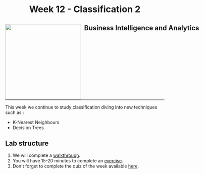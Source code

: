 <h1 align="center"> Week 12 - Classification 2</h1>

<div>
<td> 
<img src="https://upload.wikimedia.org/wikipedia/commons/thumb/2/2b/Logo_Universit%C3%A9_de_Lausanne.svg/2000px-Logo_Universit%C3%A9_de_Lausanne.svg.png" style="padding-right:10px;width:240px;float:left"/></td>
<h2 style="white-space: nowrap">Business Intelligence and Analytics</h2></td>
<hr style="clear:both">
<p style="font-size:0.85em; margin:2px; text-align:justify">

</div>

This week we continue to study classification diving into new techniques such as :
- K-Nearest Neighbours
- Decision Trees

## Lab structure
1. We will complete a [walkthrough](walkthrough/walkthrough_10.ipynb). 
2. You will have 15-20 minutes to complete an [exercise](exercises/exercises_classification_2.ipynb).
3. Don't forget to complete the quiz of the week available [here](https://moodle.unil.ch/mod/quiz/view.php?id=1634457). 
